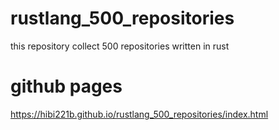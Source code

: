 # rustlang_500_repositories
this repository collect 500 repositories written in rust

# github pages
 https://hibi221b.github.io/rustlang_500_repositories/index.html
